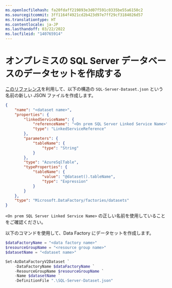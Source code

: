 ```yaml
---
ms.openlocfilehash: fa20fdaff219893e3d07f591c0335be55a6150c2
ms.sourcegitcommit: 3ff1164f4921cd2b423d97e7ff29cf3184026d57
ms.translationtype: HT
ms.contentlocale: ja-JP
ms.lasthandoff: 03/22/2022
ms.locfileid: "140765914"
---
```

# <a name="creating-a-dataset-for-an-on-premises-sql-server-database"></a>オンプレミスの SQL Server データベースのデータセットを作成する

[このリファレンス](https://docs.microsoft.com/en-us/azure/data-factory/connector-sql-server#dataset-properties)を利用して、以下の構造の `SQL-Server-Dataset.json` という名前の新しい JSON ファイルを作成します。

```json
{
    "name": "<dataset name>",
    "properties": {
        "linkedServiceName": {
            "referenceName": "<On prem SQL Server Linked Service Name>",
            "type": "LinkedServiceReference"
        },
        "parameters": {
            "tableName": {
                "type": "String"
            }
        },
        "type": "AzureSqlTable",
        "typeProperties": {
            "tableName": {
                "value": "@dataset().tableName",
                "type": "Expression"
            }
        }
    },
    "type": "Microsoft.DataFactory/factories/datasets"
}
```

`<On prem SQL Server Linked Service Name>` の正しい名前を使用していることをご確認ください。

以下のコマンドを使用して、Data Factory にデータセットを作成します。

```powershell
$dataFactoryName = "<data factory name>"
$resourceGroupName = "<resource group name>"
$datasetName = "<dataset name>"

Set-AzDataFactoryV2Dataset `
    -DataFactoryName $dataFactoryName `
    -ResourceGroupName $resourceGroupName `
    -Name $datasetName `
    -DefinitionFile ".\SQL-Server-Dataset.json"
```